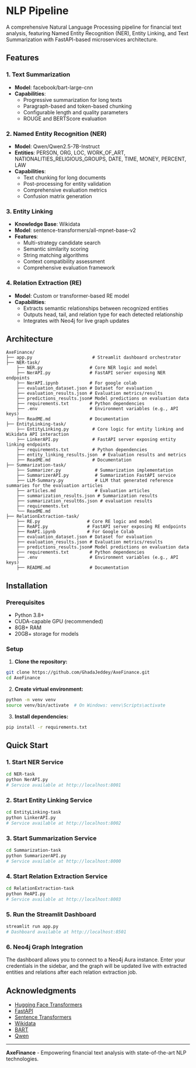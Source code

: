 # NLP Pipeline

A comprehensive Natural Language Processing pipeline for financial text analysis, featuring Named Entity Recognition (NER), Entity Linking, and Text Summarization with FastAPI-based microservices architecture.

## Features

### 1. Text Summarization
- **Model**: facebook/bart-large-cnn
- **Capabilities**:
  - Progressive summarization for long texts
  - Paragraph-based and token-based chunking
  - Configurable length and quality parameters
  - ROUGE and BERTScore evaluation

### 2. Named Entity Recognition (NER)
- **Model**: Qwen/Qwen2.5-7B-Instruct
- **Entities**: PERSON, ORG, LOC, WORK_OF_ART, NATIONALITIES_RELIGIOUS_GROUPS, DATE, TIME, MONEY, PERCENT, LAW
- **Capabilities**: 
  - Text chunking for long documents
  - Post-processing for entity validation
  - Comprehensive evaluation metrics
  - Confusion matrix generation

### 3. Entity Linking
- **Knowledge Base**: Wikidata
- **Model**: sentence-transformers/all-mpnet-base-v2
- **Features**:
  - Multi-strategy candidate search
  - Semantic similarity scoring
  - String matching algorithms
  - Context compatibility assessment
  - Comprehensive evaluation framework

### 4. Relation Extraction (RE)
- **Model**: Custom or transformer-based RE model
- **Capabilities**:
  - Extracts semantic relationships between recognized entities
  - Outputs head, tail, and relation type for each detected relationship
  - Integrates with Neo4j for live graph updates

## Architecture

```
AxeFinance/
├── app.py                       # Streamlit dashboard orchestrator
├── NER-task/
    ├── NER.py                  # Core NER logic and model
    ├── NerAPI.py               # FastAPI server exposing NER endpoints
    ├── NerAPI.ipynb            # For google colab 
    ├── evaluation_dataset.json # Dataset for evaluation
    ├── evaluation_results.json # Evaluation metrics/results
    ├── predictions_results.json# Model predictions on evaluation data
    ├── requirements.txt        # Python dependencies
    ├── .env                    # Environment variables (e.g., API keys)
    ├── ReadME.md               # Documentation 
├── EntityLinking-task/
    ├── EntityLinking.py         # Core logic for entity linking and Wikidata API interaction
    ├── LinkerAPI.py             # FastAPI server exposing entity linking endpoints
    ├── requirements.txt         # Python dependencies
    ├── entity_linking_results.json  # Evaluation results and metrics
    ├── ReadME.md                # Documentation
├── Summarization-task/
    ├── Summarizer.py             # Summarization implementation
    ├── SummarizerAPI.py          # Summarization FastAPI service
    ├── LLM-Summary.py            # LLM that generated reference summaries for the evaluation articles
    ├── articles.md               # Evaluation articles
    ├── summarization_results.json # Summarization results
    ├── summarization_result6s.json # evaluation results 
    ├── requirements.txt 
    └── ReadME.md
├── RelationExtraction-task/
    ├── RE.py                  # Core RE logic and model
    ├── ReAPI.py               # FastAPI server exposing RE endpoints
    ├── ReAPI.ipynb            # For Google Colab
    ├── evaluation_dataset.json # Dataset for evaluation
    ├── evaluation_results.json # Evaluation metrics/results
    ├── predictions_results.json# Model predictions on evaluation data
    ├── requirements.txt        # Python dependencies
    ├── .env                    # Environment variables (e.g., API keys)
    ├── README.md               # Documentation 
```

## Installation

### Prerequisites
- Python 3.8+
- CUDA-capable GPU (recommended)
- 8GB+ RAM
- 20GB+ storage for models

### Setup

1. **Clone the repository:**
```bash
git clone https://github.com/GhadaJeddey/AxeFinance.git
cd AxeFinance
```

2. **Create virtual environment:**
```bash
python -m venv venv
source venv/bin/activate  # On Windows: venv\Scripts\activate
```

3. **Install dependencies:**
```bash
pip install -r requirements.txt
```

## Quick Start

### 1. Start NER Service
```bash
cd NER-task
python NerAPI.py
# Service available at http://localhost:8001
```

### 2. Start Entity Linking Service
```bash
cd EntityLinking-task
python LinkerAPI.py
# Service available at http://localhost:8002
```

### 3. Start Summarization Service
```bash
cd Summarization-task
python SummarizerAPI.py
# Service available at http://localhost:8000
```

### 4. Start Relation Extraction Service
```bash
cd RelationExtraction-task
python ReAPI.py
# Service available at http://localhost:8003
```

### 5. Run the Streamlit Dashboard
```bash
streamlit run app.py
# Dashboard available at http://localhost:8501
```
### 6. Neo4j Graph Integration
The dashboard allows you to connect to a Neo4j Aura instance. Enter your credentials in the sidebar, and the graph will be updated live with extracted entities and relations after each relation extraction job.


## Acknowledgments

- [Hugging Face Transformers](https://github.com/huggingface/transformers)
- [FastAPI](https://github.com/tiangolo/fastapi)
- [Sentence Transformers](https://github.com/UKPLab/sentence-transformers)
- [Wikidata](https://www.wikidata.org/)
- [BART](https://arxiv.org/abs/1910.13461)
- [Qwen](https://github.com/QwenLM/Qwen)

---

**AxeFinance** - Empowering financial text analysis with state-of-the-art NLP technologies.

